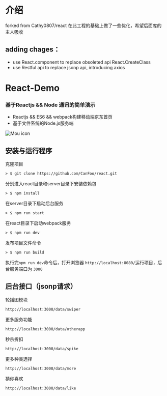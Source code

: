 
# 介绍
forked from Cathy0807/react
在此工程的基础上做了一些优化，希望后面库的主人吸收

## adding chages：
* use React.component to replace obsoleted api React.CreateClass
* use Restful api to replace jsonp api, introducing axios


# React-Demo
### 基于Reactjs && Node 通讯的简单演示

* Reactjs && ES6 && webpack构建移动端京东首页
* 基于文件系统的Node.js服务端

![Mou icon](./jd.png)

## 安装与运行程序

克隆项目

```
> $ git clone https://github.com/CanFoo/react.git
```

分别进入react目录和server目录下安装依赖包

```
> $ npm install
```

在server目录下启动后台服务

```
> $ npm run start
```

在react目录下启动webpack服务

```
> $ npm run dev
```

发布项目文件命令

```
> $ npm run build
```

执行完`npm run dev`命令后，打开浏览器 `http://localhost:8080/`运行项目，后台服务端口为 `3000`

## 后台接口（jsonp请求）
轮播图模块
```
http://localhost:3000/data/swiper
```

更多服务功能
```
http://localhost:3000/data/otherapp
```

秒杀折扣
```
http://localhost:3000/data/spike
```

更多种类选择
```
http://localhost:3000/data/more
```

猜你喜欢
```
http://localhost:3000/data/like
```
